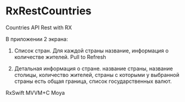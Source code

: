 # RxRestCountries
Countries API Rest with RX

В приложении 2 экрана:

1. Список стран. Для каждой страны название,
информация о количестве жителей.
Pull to Refresh

2. Детальная информация о стране.
название страны,
название столицы,
количество жителей,
страны с которыми у выбранной страны есть общая граница, список государственных валют.

RxSwift
MVVM+C
Moya
